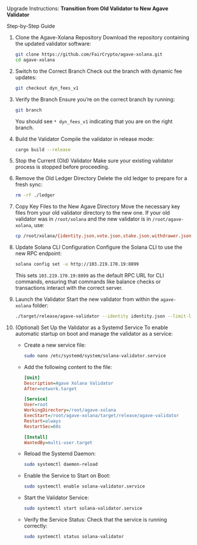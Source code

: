 Upgrade Instructions: 
**Transition from Old Validator to New Agave Validator**

Step-by-Step Guide

1. Clone the Agave-Xolana Repository
   Download the repository containing the updated validator software:
   ```bash
   git clone https://github.com/FairCrypto/agave-xolana.git
   cd agave-xolana
   ```

2. Switch to the Correct Branch
   Check out the branch with dynamic fee updates:
   ```bash
   git checkout dyn_fees_v1
   ```

3. Verify the Branch
   Ensure you’re on the correct branch by running:
   ```bash
   git branch
   ```
   You should see `* dyn_fees_v1` indicating that you are on the right branch.

4. Build the Validator
   Compile the validator in release mode:
   ```bash
   cargo build --release
   ```

5. Stop the Current (Old) Validator
   Make sure your existing validator process is stopped before proceeding.

6. Remove the Old Ledger Directory
   Delete the old ledger to prepare for a fresh sync:
   ```bash
   rm -rf ./ledger
   ```

7. Copy Key Files to the New Agave Directory
   Move the necessary key files from your old validator directory to the new one.
   If your old validator was in `/root/xolana` and the new validator is in `/root/agave-xolana`, use:
   ```bash
   cp /root/xolana/{identity.json,vote.json,stake.json,withdrawer.json} /root/agave-xolana/
   ```

8. Update Solana CLI Configuration
   Configure the Solana CLI to use the new RPC endpoint:
   ```bash
   solana config set -u http://103.219.170.19:8899
   ```
   This sets `103.219.170.19:8899` as the default RPC URL for CLI commands, ensuring that commands like balance checks or transactions interact with the correct server.

9. Launch the Validator
   Start the new validator from within the `agave-xolana` folder:
   ```bash
   ./target/release/agave-validator --identity identity.json --limit-ledger-size 50000000 --rpc-port 8899 --entrypoint 103.219.170.19:8001 --full-rpc-api --log - --vote-account vote.json --max-genesis-archive-unpacked-size 1073741824 --require-tower --enable-rpc-transaction-history --enable-extended-tx-metadata-storage --rpc-pubsub-enable-block-subscription
   ```

10. (Optional) Set Up the Validator as a Systemd Service
    To enable automatic startup on boot and manage the validator as a service:

    - Create a new service file:
      ```bash
      sudo nano /etc/systemd/system/solana-validator.service
      ```

    - Add the following content to the file:
      ```ini
      [Unit]
      Description=Agave Xolana Validator
      After=network.target

      [Service]
      User=root
      WorkingDirectory=/root/agave-xolana
      ExecStart=/root/agave-xolana/target/release/agave-validator         --identity identity.json         --limit-ledger-size 50000000         --rpc-port 8899         --entrypoint 103.219.170.19:8001         --full-rpc-api         --log -         --vote-account vote.json         --max-genesis-archive-unpacked-size 1073741824         --require-tower         --enable-rpc-transaction-history         --enable-extended-tx-metadata-storage         --rpc-pubsub-enable-block-subscription
      Restart=always
      RestartSec=60s

      [Install]
      WantedBy=multi-user.target
      ```

    - Reload the Systemd Daemon:
      ```bash
      sudo systemctl daemon-reload
      ```

    - Enable the Service to Start on Boot:
      ```bash
      sudo systemctl enable solana-validator.service
      ```

    - Start the Validator Service:
      ```bash
      sudo systemctl start solana-validator.service
      ```

    - Verify the Service Status:
      Check that the service is running correctly:
      ```bash
      sudo systemctl status solana-validator
      ```
